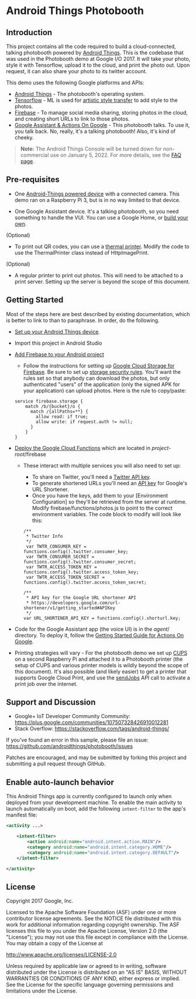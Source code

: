 Android Things Photobooth
============

Introduction
------------
This project contains all the code required to build a cloud-connected, talking photobooth powered by
[Android Things](https://developer.android.com/things/index.html).  This is the
codebase that was used in the Photobooth demo at Google I/O 2017.  It will take your photo, style it with Tensorflow, upload it to the cloud, and print the photo out.  Upon request, it can also share your photo to its twitter account.

This demo uses the following Google platforms and APIs:

- [Android Things](https://developer.android.com/things/index.html) - The photobooth's operating system.
- [Tensorflow](https://www.tensorflow.org/) - ML is used for [artistic style transfer](https://arxiv.org/abs/1610.07629) to add style to the photos.
- [Firebase](https://firebase.google.com/) - To manage social media sharing, storing photos in the cloud, and creating short URLs to link to those photos.
- [Google Assistant & Actions On Google](https://developers.google.com/actions/) - This photobooth talks.  To use it, you talk back.  No, really, it's a talking photobooth!  Also, it's kind of cheeky.

> **Note:** The Android Things Console will be turned down for non-commercial
> use on January 5, 2022. For more details, see the
> [FAQ page](https://developer.android.com/things/faq).

Pre-requisites
--------------
- One [Android-Things powered device](https://developer.android.com/things/hardware/developer-kits.html) with a connected camera.  This demo ran on a Raspberry Pi 3, but is in no way limited to that device.

- One Google Assistant device.  It's a talking photobooth, so you need something to handle the VUI.  You can use a Google Home, or [build your own](http://aiyprojects.withgoogle.com/voice).

(Optional)
- To print out QR codes, you can use a [thermal printer](https://www.adafruit.com/product/597).  Modify the code to use the ThermalPrinter class instead of HttpImagePrint.

(Optional)
- A regular printer to print out photos.  This will need to be attached to a print server.  Setting up the server is beyond the scope of this document.

Getting Started
---------------
Most of the steps here are best described by existing documentation, which is better to link to than to paraphrase.  In order, do the following.

- [Set up your Android Things device](https://developer.android.com/things/preview/index.html).

- Import this project in Android Studio

- [Add Firebase to your Android project](https://firebase.google.com/docs/android/setup)
  - Follow the instructions for setting up [Google Cloud Storage for Firebase](https://firebase.google.com/docs/storage/android/start).  Be sure to set up [storage security rules](https://firebase.google.com/docs/storage/security/start).  You'll want the rules set so that anybody can download the photos, but only authenticated "users" of the application (only the signed APK for your application) can upload photos.  Here is the rule to copy/paste:
  ```
  service firebase.storage {
      match /b/{bucket}/o {
        match /{allPaths=**} {
          allow read: if true;
          allow write: if request.auth != null;
        }
      }
  }
  ```

- [Deploy the Google Cloud Functions](https://firebase.google.com/docs/functions/get-started) which are located in _project-root_/firebase
  - These interact with multiple services you will also need to set up:
    - To share on Twitter, you'll need a [Twitter API key](https://dev.twitter.com/).
    - To generate shortened URLs you'll need an [API key](https://developers.google.com/url-shortener/v1/getting_started#APIKey) for Google's URL Shortener.
    - Once you have the keys, add them to your [Environment Configuration] so they'll be retrieved from the server at runtime.  Modify firebase/functions/photos.js to point to the correct environment variables.  The code block to modify will look like this:

    ```
    /**
     * Twitter Info
     */
     var TWTR_CONSUMER_KEY = functions.config().twitter.consumer_key;
     var TWTR_CONSUMER_SECRET = functions.config().twitter.consumer_secret;
     var TWTR_ACCESS_TOKEN_KEY = functions.config().twitter.access_token_key;
     var TWTR_ACCESS_TOKEN_SECRET = functions.config().twitter.access_token_secret;

    /**
     * API key for the Google URL shortener API
     * https://developers.google.com/url-shortener/v1/getting_started#APIKey
     */
    var URL_SHORTENER_API_KEY = functions.config().shorturl.key;
    ```

- Code for the Google Assistant app (the voice UI) is in the _agent_/ directory.
To deploy it, follow the [Getting Started Guide for Actions On Google](https://developers.google.com/actions/get-started/).

- Printing strategies will vary - For the photobooth demo we set up [CUPS](https://www.cups.org/) on a second Raspberry Pi and attached it to a Photobooth printer (the setup of CUPS and various printer models is wildly beyond the scope of this document).  It's also possible (and likely easier) to get a printer that supports Google Cloud Print, and use the [sendJobs](https://developers.google.com/cloud-print/docs/sendJobs) API call to activate a print job over the internet.

Support and Discussion
-------

- Google+ IoT Developer Community Community: https://plus.google.com/communities/107507328426910012281
- Stack Overflow: https://stackoverflow.com/tags/android-things/

If you've found an error in this sample, please file an issue:
https://github.com/androidthings/photobooth/issues

Patches are encouraged, and may be submitted by forking this project and
submitting a pull request through GitHub.

Enable auto-launch behavior
---------------------------

This Android Things app is currently configured to launch only when deployed from your
development machine. To enable the main activity to launch automatically on boot,
add the following `intent-filter` to the app's manifest file:

```xml
<activity ...>

    <intent-filter>
        <action android:name="android.intent.action.MAIN"/>
        <category android:name="android.intent.category.HOME"/>
        <category android:name="android.intent.category.DEFAULT"/>
    </intent-filter>

</activity>
```

License
-------

Copyright 2017 Google, Inc.

Licensed to the Apache Software Foundation (ASF) under one or more contributor
license agreements.  See the NOTICE file distributed with this work for
additional information regarding copyright ownership.  The ASF licenses this
file to you under the Apache License, Version 2.0 (the "License"); you may not
use this file except in compliance with the License.  You may obtain a copy of
the License at

  http://www.apache.org/licenses/LICENSE-2.0

Unless required by applicable law or agreed to in writing, software
distributed under the License is distributed on an "AS IS" BASIS, WITHOUT
WARRANTIES OR CONDITIONS OF ANY KIND, either express or implied.  See the
License for the specific language governing permissions and limitations under
the License.
